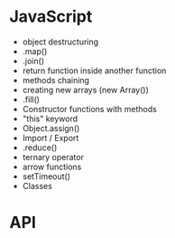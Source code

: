 # JavaScript

- object destructuring
- .map()
- .join()
- return function inside another function
- methods chaining
- creating new arrays (new Array())
- .fill()
- Constructor functions with methods
- "this" keyword
- Object.assign()
- Import / Export
- .reduce()
- ternary operator
- arrow functions
- setTimeout()
- Classes

# API